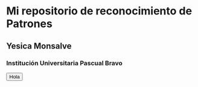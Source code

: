 # Mi repositorio de reconocimiento de Patrones
## Yesica Monsalve
### Institución Universitaria Pascual Bravo
<button> Hola </button>
